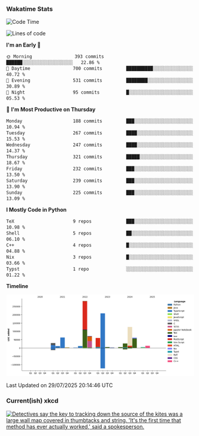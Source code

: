 ### Wakatime Stats
<!--START_SECTION:waka-->
![Code Time](http://img.shields.io/badge/Code%20Time-3%2C330%20hrs%2056%20mins-blue)

![Lines of code](https://img.shields.io/badge/From%20Hello%20World%20I%27ve%20Written-987.8%20thousand%20lines%20of%20code-blue)

**I'm an Early 🐤** 

```text
🌞 Morning                393 commits         ██████░░░░░░░░░░░░░░░░░░░   22.86 % 
🌆 Daytime                700 commits         ██████████░░░░░░░░░░░░░░░   40.72 % 
🌃 Evening                531 commits         ████████░░░░░░░░░░░░░░░░░   30.89 % 
🌙 Night                  95 commits          █░░░░░░░░░░░░░░░░░░░░░░░░   05.53 % 
```
📅 **I'm Most Productive on Thursday** 

```text
Monday                   188 commits         ███░░░░░░░░░░░░░░░░░░░░░░   10.94 % 
Tuesday                  267 commits         ████░░░░░░░░░░░░░░░░░░░░░   15.53 % 
Wednesday                247 commits         ████░░░░░░░░░░░░░░░░░░░░░   14.37 % 
Thursday                 321 commits         █████░░░░░░░░░░░░░░░░░░░░   18.67 % 
Friday                   232 commits         ███░░░░░░░░░░░░░░░░░░░░░░   13.50 % 
Saturday                 239 commits         ███░░░░░░░░░░░░░░░░░░░░░░   13.90 % 
Sunday                   225 commits         ███░░░░░░░░░░░░░░░░░░░░░░   13.09 % 
```


**I Mostly Code in Python** 

```text
TeX                      9 repos             ███░░░░░░░░░░░░░░░░░░░░░░   10.98 % 
Shell                    5 repos             ██░░░░░░░░░░░░░░░░░░░░░░░   06.10 % 
C++                      4 repos             █░░░░░░░░░░░░░░░░░░░░░░░░   04.88 % 
Nix                      3 repos             █░░░░░░░░░░░░░░░░░░░░░░░░   03.66 % 
Typst                    1 repo              ░░░░░░░░░░░░░░░░░░░░░░░░░   01.22 % 
```



**Timeline**

![Lines of Code chart](https://raw.githubusercontent.com/joshuajeschek/joshuajeschek/main/assets/bar_graph.png)


 Last Updated on 29/07/2025 20:14:46 UTC
<!--END_SECTION:waka-->

### Current(ish) xkcd
<a id="xkcd-a" title="Detectives say the key to tracking down the source of the kites was a large wall map covered in thumbtacks and string. 'It's the first time that method has ever actually worked,' said a spokesperson." href="https://www.xkcd.com" target="_blank">
        <img align="center" id="xkcd-img" src="https://imgs.xkcd.com/comics/kite_incident.png" alt="Detectives say the key to tracking down the source of the kites was a large wall map covered in thumbtacks and string. 'It's the first time that method has ever actually worked,' said a spokesperson." height=300 />
</a>
